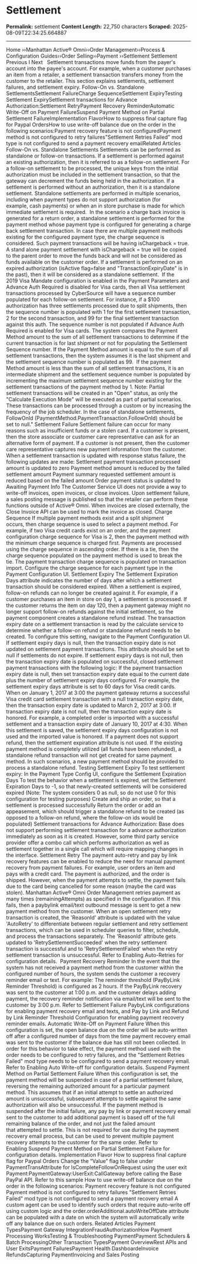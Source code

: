 # Settlement

**Permalink:** settlement
**Content Length:** 22,750 characters
**Scraped:** 2025-08-09T22:34:25.664887

---

Home &rsaquo;&rsaquo;Manhattan Active® Omni&rsaquo;&rsaquo;Order Management&rsaquo;&rsaquo;Process & Configuration Guides&rsaquo;&rsaquo;Order Selling&rsaquo;&rsaquo;Payment ››Settlement Settlement Previous&nbsp;I&nbsp;Next &nbsp; Settlement transactions move&nbsp;funds from the payer's account into the payee's account. For example, when a customer purchases an item from a retailer, a settlement transaction transfers money from the customer to the retailer. This section explains settlements, settlement failures, and settlement expiry. Follow-On vs. Standalone SettlementsSettlement FailureCharge SequenceSettlement ExpiryTesting Settlement&nbsp;ExpirySettlement transactions for Advance Authorization:Settlement RetryPayment Recovery&nbsp;ReminderAutomatic Write-Off on Payment FailureSuspend Payment Method on Partial Settlement FailureImplementation FlavorHow to suppress final capture flag for Paypal OrdersHow to use write-off balance due on the order in the following scenarios:Payment recovery feature is not configuredPayment method is not configured to retry failures"Settlement Retries Failed" mod type is not configured to send a payment recovery emailRelated Articles Follow-On vs. Standalone Settlements Settlements can be performed as standalone or follow-on transactions. If a settlement is performed against an existing authorization, then it is referred to as a follow-on settlement. For a follow-on settlement to be processed, the unique keys from the initial authorization must be included in the settlement transaction, so that the gateway can decrement the funds being held in the authorization. If a settlement is performed without an authorization, then it is a standalone settlement. Standalone settlements are performed in multiple scenarios, including when payment types do not support authorization (for example,&nbsp;cash payments) or when an in store purchase is made for which immediate settlement is required.&nbsp; In the scenario a&nbsp;charge back invoice is generated for a return order, a standalone settlement is performed for the payment method whose payment type is configured for generating a charge back settlement transaction. In case there are multiple payment methods existing for the configured payment type, the charge sequence is considered. Such payment transactions will be having&nbsp;isChargeback = true.&nbsp; A stand alone payment settlement with&nbsp;isChargeback = true will be copied to the parent order to move the funds back and will not be considered as funds available on the customer order. If a settlement is performed on an expired authorization (isActive flag=false and "TransactionExpiryDate" is in the past), then it will be considered as a standalone settlement.&nbsp; If&nbsp;the 2019&nbsp;Visa Mandate configuration is enabled in the Payment Parameters&nbsp;and Advance Auth Required is disabled for Visa cards, then all Visa settlement transactions processed by CyberSource will have a sequence number populated for each follow-on settlement. For instance, if a $100 authorization has three settlements processed due to split shipments, then the sequence number is populated with 1 for the first settlement transaction, 2 for the second transaction, and 99 for the final settlement transaction against this auth. The sequence number&nbsp;is not populated if&nbsp;Advance Auth Required is enabled for Visa cards. The system compares the&nbsp;Payment Method amount to&nbsp;the sum of all settlement transactions to determine if the current transaction is for last shipment or not for populating the Settlement Sequence number. If&nbsp;the Payment Method amount is equal to the sum of all settlement transactions, then the system assumes it is the last shipment and the settlement sequence number is populated as 99.&nbsp; If the payment Method amount is less than the sum of all settlement transactions,&nbsp;it is an intermediate shipment and the settlement sequence number is populated by incrementing the maximum settlement sequence number existing for the settlement transactions of the payment method by 1. Note: Partial settlement transactions will be created in an "Open" status, as only the "Calculate Execution Mode" will be executed as part of partial scenarios. These transactions can be processed through a custom or by increasing the frequency of the job scheduler. In the case&nbsp;of standalone settlements, FollowOnId (PaymentMethod.PaymentTransaction.FollowOnId) should be set to null." Settlement Failure Settlement failure can occur for many reasons such as insufficient funds or a stolen card. If a customer is present, then the store associate or customer care representative can ask for an alternative&nbsp;form of payment. If a customer is not present,&nbsp;then the customer care representative&nbsp;captures new payment information from the customer. When a settlement transaction is updated with response status failure, the following updates are made: Settlement payment transaction processed amount is updated to zero Payment method amount is reduced by the failed settlement amount Payment summary requested settlement amount is reduced based on the failed amount Order payment status is updated to Awaiting Payment Info The Customer Service UI does not provide a way to write-off invoices, open invoices, or close invoices. Upon settlement failure, a sales posting message is published so that the retailer can perform these functions outside of Active® Omni. When invoices are closed externally, the Close Invoice API can be&nbsp;used to mark the invoice as closed. Charge Sequence If multiple payment methods exist and a split shipment occurs,&nbsp;then charge sequence is used to select a payment method. For example, if two Visa credit cards exist on an order, and the payment configuration charge sequence for Visa is 2, then the payment method with the minimum&nbsp;charge sequence is charged first. Payments are processed using the&nbsp;charge sequence in ascending order. If there is a tie, then the charge sequence populated on the payment method is used to break the tie. The payment transaction charge sequence is populated on transaction import. Configure the charge sequence for each payment type in the Payment Configuration UI. Settlement Expiry The Settlement Expiration Days attribute indicates the number of days after which a settlement transaction should be considered expired. When a settlement is expired, follow-on refunds can no longer be created against it. For example, if a customer purchases an item in store on day 1, a settlement is processed. If the customer returns the item on day 120, then a payment gateway might no longer support&nbsp;follow-on refunds against the initial settlement, so the payment&nbsp;component creates a standalone refund instead. The transaction expiry date on a settlement transaction is read by the calculate service to determine whether a follow-on refund or standalone refund needs to be created. To configure this&nbsp;setting,&nbsp;navigate to the Payment Configuration UI. If settlement expiry days is null, then the transaction expiry date is not updated on settlement payment transactions. This attribute should be set to null if settlements do not expire. If settlement expiry days is not null, then the transaction expiry date is populated on successful, closed settlement payment transactions with the following logic: If the payment transaction expiry date is null, then set transaction expiry date equal to the current date plus the number of settlement expiry days configured. For example, the settlement expiry days attribute is set to 60 days for Visa credit cards. When on January 1, 2017 at 3:00 the payment gateway returns a successful Visa credit card settlement transaction with a null transaction expiry date, then the transaction expiry date is updated to March 2, 2017 at 3:00. If transaction expiry date is not null, then the transaction expiry date is honored. For example, a completed order is imported with a successful settlement and a transaction expiry date of January 10, 2017 at 4:30. When this settlement is saved, the settlement expiry days configuration is not used and the imported value is honored. If a payment does not support refund, then the settlement expiration attribute is not used. If the existing payment method is completely utilized (all funds have been refunded), a standalone refund transaction will not get created for same payment method. In such scenarios, a new payment method should be provided to process a standalone refund. Testing Settlement&nbsp;Expiry To test settlement expiry: In the Payment Type Config UI, configure the Settlement Expiration Days To test the behavior when a settlement&nbsp;is expired, set the Settlement Expiration Days&nbsp;to -1, so that newly-created settlements will be considered expired (Note: The system considers 0 as null, so do not use 0 for this configuration for testing purposes) Create and ship an order, so that a settlement is processed successfully Return the order or add an appeasement, which should trigger a standalone refund to be created (as opposed to a follow-on refund, where the follow-on ids would be populated) Settlement transactions for Advance Authorization: Base&nbsp;does not support performing settlement&nbsp;transaction for a advance authorization immediately as soon as it is created. However, some third party service provider&nbsp;offer a combo call which performs authorization as well as settlement together in a single call which will require&nbsp;mapping changes in the interface. Settlement Retry The payment auto-retry and pay by link recovery features can be enabled to reduce the need for manual payment recovery from payment failures. For example, user orders an item and pays&nbsp;with a credit card. The payment is authorized, and the order is shipped. However, when the payment attempts to settle, the payment fails due to the card being cancelled for some reason (maybe the card was stolen).&nbsp;Manhattan Active® Omni Order Management retries payment as many times (remainingAttempts) as specified in the configuration. If this fails, then a paybylink email/text outbound message is sent to get a new payment method from the customer. When an open settlement retry transaction is created, the 'ReasonId' attribute is updated with the value 'AutoRetry' to differentiate between regular settlement and retry settlement transactions, which can be used in scheduler queries to filter, schedule, and&nbsp;process the transactions separately. The 'ReasonId' attribute gets updated to 'RetrySettlementSucceeded' when the retry settlement transaction is successful and to 'RetrySettlementFailed' when the retry settlement transaction is unsuccessful. Refer to&nbsp;Enabling Auto-Retries for configuration details.&nbsp; Payment Recovery&nbsp;Reminder In the event that the system has not received a payment method from the customer within the configured number of hours, the system sends the customer a recovery reminder email or text. For example: The reminder threshold (PayByLink Reminder Threshold) is configured as 2 hours. If the PayByLink recovery was sent to the customer at 1:00 p.m. and the customer delays adding payment, the recovery reminder notification via email/text will be sent to the customer by 3:00 p.m. Refer to&nbsp;Settlement Failure PaybyLink configurations for enabling payment recovery email and texts, and&nbsp;Pay by Link and&nbsp;Refund by Link&nbsp;Reminder Threshold Configuration&nbsp;for enabling payment recovery reminder emails. Automatic Write-Off on Payment Failure When this configuration is set, the open balance due on the order will be auto-written off after a configured&nbsp;number of days from the time payment recovery email was sent to the customer if the balance due has still not been collected. In order for this behavior to take effect, the payment method used with the order needs to be configured to retry failures, and the "Settlement Retries Failed" mod type needs to be configured to send a payment recovery email. Refer to Enabling&nbsp;Auto Write-off for configuration details. Suspend Payment Method on Partial Settlement Failure When this configuration is set, the payment method will be suspended in case of a partial settlement failure, reversing the remaining authorized amount for a particular payment method. This assumes that if an initial attempt to settle an authorized amount is unsuccessful, subsequent attempts to settle against the same authorization will also be unsuccessful. If the payment method is suspended after&nbsp;the initial failure, any pay by link or payment recovery email sent to the customer to add additional payment is based off of the full remaining balance of the order, and not just the failed amount that&nbsp;attempted to settle. This is not required for use during the payment recovery email process, but can be used to prevent multiple payment recovery attempts to the customer for the same order. Refer to Enabling&nbsp;Suspend Payment Method on Partial Settlement Failure&nbsp;for configuration details. Implementation Flavor How to suppress final capture flag for Paypal Orders Change the “Value” flag to false under PaymentTransAttribute for IsCompleteFollowOnRequest using the user exit Payment:PaymentGateway:UserExit:CallGateway before calling the Base PayPal API. Refer to this sample How to use write-off balance due on the order in the following scenarios: Payment recovery feature is not configured Payment method is not configured to retry failures "Settlement Retries Failed" mod type is not configured to send a payment recovery email A custom agent can be used to identify such orders that require auto-write off using custom logic and the order.orderAdditional.autoWriteOffDate attribute can be populated with a date on which the system will automatically write off any balance due on such orders. Related Articles Payment TypesPayment Gateway IntegrationFraudAuthorizationHow Payment Processing WorksTesting & Troubleshooting PaymentPayment Schedulers & Batch ProcessingOther Transaction TypesPayment OverviewRest APIs and User ExitsPayment FailuresPayment Health DashboardeInvoice RefundsCapturing PaymentInvoicing and Sales Posting